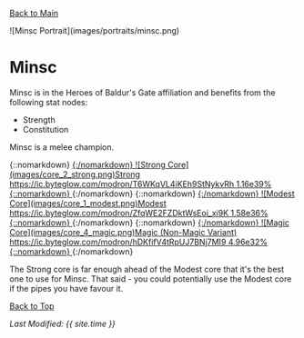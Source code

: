 [Back to Main](index.md)

<span id="minsc">
![Minsc Portrait](images/portraits/minsc.png)
</span>

# Minsc

Minsc is in the Heroes of Baldur's Gate affiliation and benefits from the following stat nodes:

* Strength
* Constitution

Minsc is a melee champion.

<span class="modronColumn">
{::nomarkdown}
    <a href="https://ic.byteglow.com/modron/T6WKqVL4iKEh9StNykvRh" target="_blank" buffs="">
{:/nomarkdown}
    <span class="modronRow">
        <span class="modronIconFull">
            ![Strong Core](images/core_2_strong.png)Strong
        </span>
        <span class="modronLink">
            https://ic.byteglow.com/modron/T6WKqVL4iKEh9StNykvRh
        </span>
        <span class="modronDamage">
            1.16e39%
        </span>
    </span>
{::nomarkdown}
    </a>
{:/nomarkdown}
{::nomarkdown}
    <a href="https://ic.byteglow.com/modron/ZfqWE2FZDktWsEoi_xi9K" target="_blank" buffs="">
{:/nomarkdown}
    <span class="modronRow">
        <span class="modronIconFull">
            ![Modest Core](images/core_1_modest.png)Modest
        </span>
        <span class="modronLink">
            https://ic.byteglow.com/modron/ZfqWE2FZDktWsEoi_xi9K
        </span>
        <span class="modronDamage">
            1.58e36%
        </span>
    </span>
{::nomarkdown}
    </a>
{:/nomarkdown}
{::nomarkdown}
    <a href="https://ic.byteglow.com/modron/hDKfifV4tRpUJ7BNj7MI9" target="_blank" buffs="">
{:/nomarkdown}
    <span class="modronRow">
        <span class="modronIconFull">
            ![Magic Core](images/core_4_magic.png)Magic (Non-Magic Variant)
        </span>
        <span class="modronLink">
            https://ic.byteglow.com/modron/hDKfifV4tRpUJ7BNj7MI9
        </span>
        <span class="modronDamage">
            4.96e32%
        </span>
    </span>
{::nomarkdown}
    </a>
{:/nomarkdown}
</span>

The Strong core is far enough ahead of the Modest core that it's the best one to use for Minsc. That said - you could potentially use the Modest core if the pipes you have favour it.

[Back to Top](#top)

*Last Modified: {{ site.time }}*